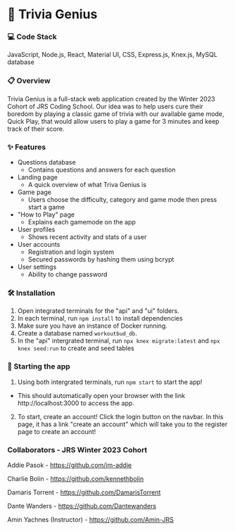 # 🧠 Trivia Genius

### 💻 Code Stack
JavaScript, Node.js, React, Material UI, CSS, Express.js, Knex.js, MySQL database

### 📋 Overview
Trivia Genius is a full-stack web application created by the Winter 2023 Cohort of JRS Coding School. Our idea was to help users cure their boredom by playing a classic game of trivia with our available game mode, Quick Play, that would allow users to play a game for 3 minutes and keep track of their score.

### ✨ Features
- Questions database
  - Contains questions and answers for each question
- Landing page
  - A quick overview of what Triva Genius is
- Game page
  - Users choose the difficulty, category and game mode then press start a game
- "How to Play" page
  - Explains each gamemode on the app
- User profiles
  - Shows recent activity and stats of a user
- User accounts
  - Registration and login system
  - Secured passwords by hashing them using bcrypt
- User settings
  - Ability to change password

### 🛠️ Installation
1. Open integrated terminals for the "api" and "ui" folders.
2. In each terminal, run `npm install` to install dependencies
3. Make sure you have an instance of Docker running.
4. Create a database named `workoutbud_db`. 
6. In the "api" intergrated terminal, run `npx knex migrate:latest` and `npx knex seed:run` to create and seed tables

### 🚀 Starting the app
1. Using both intergrated terminals, run `npm start` to start the app! 
  * This should automatically open your browser with the link http://localhost:3000 to access the app.

2. To start, create an account! Click the login button on the navbar. In this page, it has a link "create an account" which will take you to the register page to create an account!

### Collaborators - JRS Winter 2023 Cohort
Addie Pasok - https://github.com/im-addie

Charlie Bolin - https://github.com/kennethbolin

Damaris Torrent - https://github.com/DamarisTorrent

Dante Wanders - https://github.com/Dantewanders

Amin Yachnes (Instructor) - https://github.com/Amin-JRS
